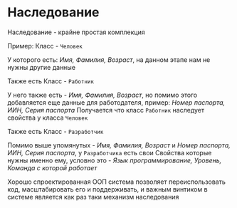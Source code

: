 # Наследование

Наследование - крайне простая комплекция 

Пример: 
Класс - `Человек`

У которого есть: *Имя, Фамилия, Возраст*, на данном этапе нам не нужны другие данные

Также есть Класс - `Работник`

У него также есть - *Имя, Фамилия, Возраст*, но помимо этого добавляется еще данные для работодателя, пример: *Номер паспорта, ИИН, Серия паспорта*
Получается что класс `Работник` наследует свойства у класса `Человек`

Также есть Класс - `Разработчик`

Помимо выше упомянутых - *Имя, Фамилия, Возраст* и *Номер паспорта, ИИН, Серия паспорта*, у `Разработчика` есть свои Свойства которые нужны именно ему, условно это - *Язык программирование, Уровень, Команда с которой работает*

Хорошо спроектированная ООП система позволяет переиспользовать код, масштабировать его и поддерживать, и важным винтиком в системе является как раз таки механизм наследования 
